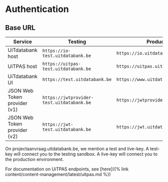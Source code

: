 ---
---

# Authentication

## Base URL

| Service | Testing | Production |
| ----------- | ------- | ---------- |
| UiTdatabank host | `https://io-test.uitdatabank.be` | `https://io.uitdatabank.be` |
| UiTPAS host | `https://uitpas-test.uitdatabank.be` | `https://uitpas.uitdatabank.be` |
| UiTdatabank UI | `https://test.uitdatabank.be` | `https://www.uitdatabank.be` |
| JSON Web Token provider (v1) | `https://jwtprovider-test.uitdatabank.be` | `https://jwtprovider.uitdatabank.be` |
| JSON Web Token provider (v2) | `https://jwt-test.uitdatabank.be` | `https://jwt.uitdatabank.be` |

 On projectaanvraag.uitdatabank.be, we mention a test and live-key. A test-key will connect you to the testing sandbox. A live-key will connect you to the production environment.

 For documentation on UiTPAS endpoints, see [here]({% link content/content-management/latest/uitpas.md %})
